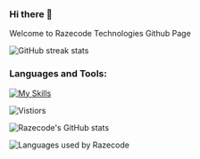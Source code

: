 ### Hi there 👋

Welcome to Razecode Technologies Github Page

![GitHub streak stats](https://github-readme-streak-stats.herokuapp.com/?user=razecodetech)  

<h3 align="left">Languages and Tools:</h3>

[![My Skills](https://skillicons.dev/icons?i=php,python,react,mysql,html,css,scss,linux,javascript,jquery,aws,bash,django,wordpress,bootstrap,redis,mysql,git,github,mysql,regex,tailwind&perline=13)](https://skillicons.dev)

![Vistiors](https://visitor-badge.glitch.me/badge?page_id=razecodetech)

![Razecode's GitHub stats](https://github-readme-stats.vercel.app/api?username=razecodetech&show_icons=true&hide_border=true&count_private=True)

![Languages used by Razecode](https://github-readme-stats.vercel.app/api/top-langs/?username=razecodetech&hide_border=true&langs_count=10&layout=compact)
